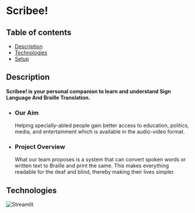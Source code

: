 ﻿# Scribee!

## Table of contents
* [Description](#Description)
* [Technologies](#Technologies)
* [Setup](#Setup)

## Description
**Scribee! is your personal companion to learn and understand Sign Language And Braille Translation.** 
- ### Our Aim 
  Helping specially-abled people gain better access to education, politics, media, and entertainment which is available in the audio-video format.
- ### Project Overview
  What our team proposes is a system that can convert spoken words or written text to Braille and print the same. This makes everything readable for the deaf and blind, thereby making their lives simpler.

## Technologies
![Streamlit](https://img.shields.io/badge/-Streamlit-red)


